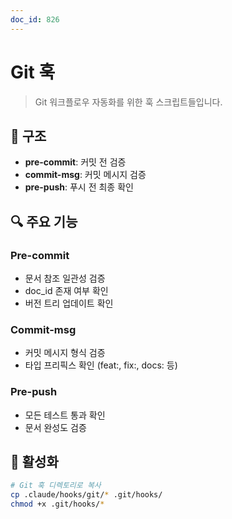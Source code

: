 ```yaml
---
doc_id: 826
---
```


# Git 훅

> Git 워크플로우 자동화를 위한 훅 스크립트들입니다.

## 📁 구조

- **pre-commit**: 커밋 전 검증
- **commit-msg**: 커밋 메시지 검증
- **pre-push**: 푸시 전 최종 확인

## 🔍 주요 기능

### Pre-commit
- 문서 참조 일관성 검증
- doc_id 존재 여부 확인
- 버전 트리 업데이트 확인

### Commit-msg
- 커밋 메시지 형식 검증
- 타입 프리픽스 확인 (feat:, fix:, docs: 등)

### Pre-push
- 모든 테스트 통과 확인
- 문서 완성도 검증

## 🚀 활성화

```bash
# Git 훅 디렉토리로 복사
cp .claude/hooks/git/* .git/hooks/
chmod +x .git/hooks/*
```